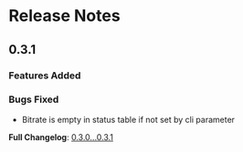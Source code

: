 # Release Notes

## 0.3.1

### Features Added

### Bugs Fixed

* Bitrate is empty in status table if not set by cli parameter

**Full Changelog**: [0.3.0...0.3.1](https://github.com/dlahmad/sync-nudger/compare/0.3.0...0.3.1)
